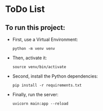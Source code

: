# ToDo List

## To run this project:

- First, use a Virtual Environment:

  ```
  python -m venv venv
  ```

- Then, activate it:

  ```
  source venv/bin/activate
  ```

- Second, install the Python dependencies:

  ```
  pip install -r requirements.txt
  ```

- Finally, run the server:

  ```
  uvicorn main:app --reload
  ```
